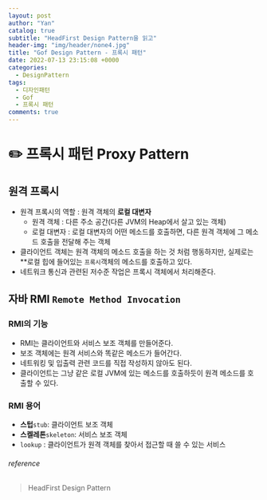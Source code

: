```yaml
---
layout: post
author: "Yan"
catalog: true
subtitle: "HeadFirst Design Pattern을 읽고"
header-img: "img/header/none4.jpg"
title: "Gof Design Pattern - 프록시 패턴"
date: 2022-07-13 23:15:08 +0000
categories:
  - DesignPattern
tags:
  - 디자인패턴
  - Gof
  - 프록시 패턴
comments: true
---
```


# ✏️ 프록시 패턴 Proxy Pattern

## 원격 프록시

- 원격 프록시의 역할 : 원격 객체의 **로컬 대변자**
  - 원격 객체 : 다른 주소 공간(다른 JVM의 Heap에서 살고 있는 객체)
  - 로컬 대변자 : 로컬 대변자의 어떤 메소드를 호출하면, 다른 원격 객체에 그 메소드 호출을 전달해 주는 객체
- 클라이언트 객체는 원격 객체의 메소드 호출을 하는 것 처럼 행동하지만, 실제로는 **로컬 힙에 들어있는 `프록시`객체의 메소드를 호출하고 있다.
- 네트워크 통신과 관련된 저수준 작업은 프록시 객체에서 처리해준다.

## 자바 RMI `Remote Method Invocation`

### RMI의 기능
- RMI는 클라이언트와 서비스 보조 객체를 만들어준다.
- 보조 객체에는 원격 서비스와 똑같은 메소드가 들어간다.
- 네트워킹 및 입출력 관련 코드를 직접 작성하지 않아도 된다.
- 클라이언트는 그냥 같은 로컬 JVM에 있는 메소드를 호출하듯이 원격 메소드를 호출할 수 있다.

### RMI 용어
- **스텁**`stub`: 클라이언트 보조 객체
- **스켈레톤**`skeleton`: 서비스 보조 객체
- `lookup` : 클라이언트가 원격 객체를 찾아서 접근할 때 쓸 수 있는 서비스



###### reference

> HeadFirst Design Pattern   